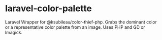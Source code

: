 # laravel-color-palette
Laravel Wrapper for @ksubileau/color-thief-php. Grabs the dominant color or a representative color palette from an image. Uses PHP and GD or Imagick.
